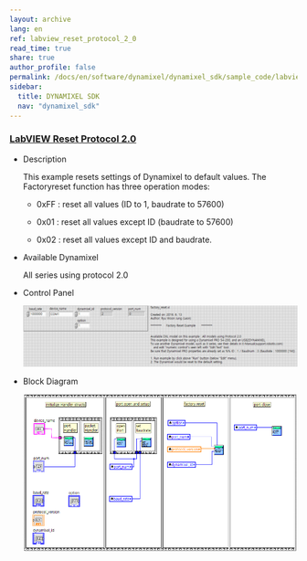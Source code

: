```yaml
---
layout: archive
lang: en
ref: labview_reset_protocol_2_0
read_time: true
share: true
author_profile: false
permalink: /docs/en/software/dynamixel/dynamixel_sdk/sample_code/labview_reset_protocol_2_0/
sidebar:
  title: DYNAMIXEL SDK
  nav: "dynamixel_sdk"
---
```


<div style="counter-reset: h1 5"></div>
<div style="counter-reset: h2 22"></div>
<div style="counter-reset: h3 8"></div>

<!--[dummy Header 1]>
  <h1 id="sample-code"><a href="#sample-code">Sample Code</a></h1>
  <h2 id="labview-protocol-20"><a href="#labview-protocol-20">LabVIEW Protocol 2.0</a></h2>
<![end dummy Header 1]-->

### [LabVIEW Reset Protocol 2.0](#labview-reset-protocol-20)

- Description

  This example resets settings of Dynamixel to default values. The Factoryreset function has three operation modes:

  * 0xFF : reset all values (ID to 1, baudrate to 57600)

  * 0x01 : reset all values except ID (baudrate to 57600)

  * 0x02 : reset all values except ID and baudrate.

- Available Dynamixel

  All series using protocol 2.0

- Control Panel

  ![](/assets/images/sw/sdk/dynamixel_sdk/library_setup/labview/windows/sample_code/factory_reset2/factory_reset2.png)

- Block Diagram

  ![](/assets/images/sw/sdk/dynamixel_sdk/library_setup/labview/windows/sample_code/factory_reset2/block_diagram.png)
